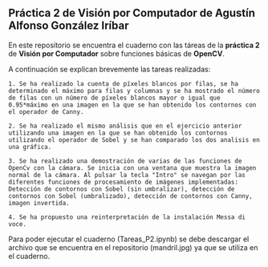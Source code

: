 ## Práctica 2 de Visión por Computador de Agustín Alfonso González Iríbar
En este repositorio se encuentra el cuaderno con las táreas de la **práctica 2** de **Visión por Computador** sobre funciones básicas de **OpenCV**.

A continuación se explican brevemente las tareas realizadas:

    1. Se ha realizado la cuenta de píxeles blancos por filas, se ha determinado el máximo para filas y columnas y se ha mostrado el número de filas con un número de píxeles blancos mayor o igual que 0.95*máximo en una imagen en la que se han obtenido los contornos con el operador de Canny.
    
    2. Se ha realizado el mismo análisis que en el ejercicio anterior utilizando una imagen en la que se han obtenido los contornos utilizando el operador de Sobel y se han comparado los dos analisis en una gráfica.

    3. Se ha realizado una demostración de varias de las funciones de OpenCv con la cámara. Se inicia con una ventana que muestra la imagen normal de la cámara. Al pulsar la tecla "Intro" se navegan por las diferentes funciones de procesamiento de imágenes implementadas: Detección de contornos con Sobel (sin umbralizar), detección de contornos con Sobel (umbralizado), detección de contornos con Canny, imagen invertida.

    4. Se ha propuesto una reinterpretación de la instalación Messa di voce.

Para poder ejecutar el cuaderno (Tareas_P2.ipynb) se debe descargar el archivo que se encuentra en el repositorio (mandril.jpg) ya que se utiliza en el cuaderno.
